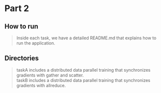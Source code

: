 # Part 2

## How to run
> Inside each task, we have a detailed README.md that explains how to run the application.

## Directories
> taskA includes a distributed data parallel training that synchronizes gradients with gather and scatter.<br/>
> taskB includes a distributed data parallel training that synchronizes gradients with allreduce.

